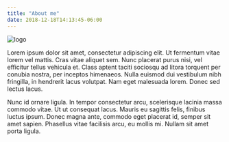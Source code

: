 ```yaml
---
title: "About me"
date: 2018-12-18T14:13:45-06:00
---
```


![logo](/img/about.png)

 Lorem ipsum dolor sit amet, consectetur adipiscing elit. Ut fermentum vitae lorem vel mattis. Cras vitae aliquet sem. Nunc placerat purus nisi, vel efficitur tellus vehicula et. Class aptent taciti sociosqu ad litora torquent per conubia nostra, per inceptos himenaeos. Nulla euismod dui vestibulum nibh fringilla, in hendrerit lacus volutpat. Nam eget malesuada lorem. Donec sed lectus lacus.

Nunc id ornare ligula. In tempor consectetur arcu, scelerisque lacinia massa commodo vitae. Ut ut consequat lacus. Mauris eu sagittis felis, finibus luctus ipsum. Donec magna ante, commodo eget placerat id, semper sit amet sapien. Phasellus vitae facilisis arcu, eu mollis mi. Nullam sit amet porta ligula. 